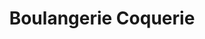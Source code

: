 ---
title: "Boulangerie Coquerie"
url: /saint-pardoux-soutiers/boulangerie-coquerie/
shop: boulangerie
---